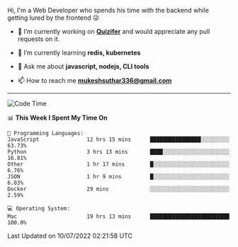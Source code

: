Hi, I'm a Web Developer who spends his time with the backend while getting lured by the frontend 😜

- 🔭 I’m currently working on **[Quizifer](https://github.com/SutharMukesh/Quizifer/)** and would appreciate any pull requests on it.

- 🌱 I’m currently learning **redis, kubernetes**

- 💬 Ask me about **javascript, nodejs, CLI tools**

- 📫 How to reach me **mukeshsuthar336@gmail.com**

---
<!--START_SECTION:waka-->
![Code Time](http://img.shields.io/badge/Code%20Time-0%20secs-blue)

📊 **This Week I Spent My Time On** 

```text
💬 Programming Languages: 
JavaScript               12 hrs 15 mins      ████████████████░░░░░░░░░   63.73% 
Python                   3 hrs 13 mins       ████░░░░░░░░░░░░░░░░░░░░░   16.81% 
Other                    1 hr 17 mins        █░░░░░░░░░░░░░░░░░░░░░░░░   6.76% 
JSON                     1 hr 9 mins         █░░░░░░░░░░░░░░░░░░░░░░░░   6.03% 
Docker                   29 mins             ░░░░░░░░░░░░░░░░░░░░░░░░░   2.59%

💻 Operating System: 
Mac                      19 hrs 13 mins      █████████████████████████   100.0%

```


 Last Updated on 10/07/2022 02:21:58 UTC
<!--END_SECTION:waka-->
